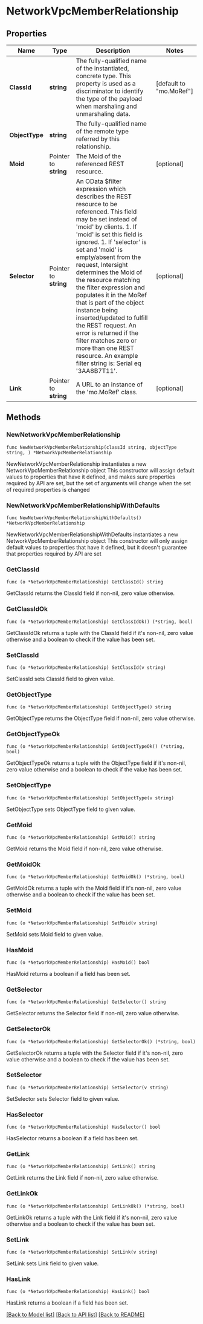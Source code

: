 # NetworkVpcMemberRelationship

## Properties

Name | Type | Description | Notes
------------ | ------------- | ------------- | -------------
**ClassId** | **string** | The fully-qualified name of the instantiated, concrete type. This property is used as a discriminator to identify the type of the payload when marshaling and unmarshaling data. | [default to "mo.MoRef"]
**ObjectType** | **string** | The fully-qualified name of the remote type referred by this relationship. | 
**Moid** | Pointer to **string** | The Moid of the referenced REST resource. | [optional] 
**Selector** | Pointer to **string** | An OData $filter expression which describes the REST resource to be referenced. This field may be set instead of &#39;moid&#39; by clients. 1. If &#39;moid&#39; is set this field is ignored. 1. If &#39;selector&#39; is set and &#39;moid&#39; is empty/absent from the request, Intersight determines the Moid of the resource matching the filter expression and populates it in the MoRef that is part of the object instance being inserted/updated to fulfill the REST request. An error is returned if the filter matches zero or more than one REST resource. An example filter string is: Serial eq &#39;3AA8B7T11&#39;. | [optional] 
**Link** | Pointer to **string** | A URL to an instance of the &#39;mo.MoRef&#39; class. | [optional] 

## Methods

### NewNetworkVpcMemberRelationship

`func NewNetworkVpcMemberRelationship(classId string, objectType string, ) *NetworkVpcMemberRelationship`

NewNetworkVpcMemberRelationship instantiates a new NetworkVpcMemberRelationship object
This constructor will assign default values to properties that have it defined,
and makes sure properties required by API are set, but the set of arguments
will change when the set of required properties is changed

### NewNetworkVpcMemberRelationshipWithDefaults

`func NewNetworkVpcMemberRelationshipWithDefaults() *NetworkVpcMemberRelationship`

NewNetworkVpcMemberRelationshipWithDefaults instantiates a new NetworkVpcMemberRelationship object
This constructor will only assign default values to properties that have it defined,
but it doesn't guarantee that properties required by API are set

### GetClassId

`func (o *NetworkVpcMemberRelationship) GetClassId() string`

GetClassId returns the ClassId field if non-nil, zero value otherwise.

### GetClassIdOk

`func (o *NetworkVpcMemberRelationship) GetClassIdOk() (*string, bool)`

GetClassIdOk returns a tuple with the ClassId field if it's non-nil, zero value otherwise
and a boolean to check if the value has been set.

### SetClassId

`func (o *NetworkVpcMemberRelationship) SetClassId(v string)`

SetClassId sets ClassId field to given value.


### GetObjectType

`func (o *NetworkVpcMemberRelationship) GetObjectType() string`

GetObjectType returns the ObjectType field if non-nil, zero value otherwise.

### GetObjectTypeOk

`func (o *NetworkVpcMemberRelationship) GetObjectTypeOk() (*string, bool)`

GetObjectTypeOk returns a tuple with the ObjectType field if it's non-nil, zero value otherwise
and a boolean to check if the value has been set.

### SetObjectType

`func (o *NetworkVpcMemberRelationship) SetObjectType(v string)`

SetObjectType sets ObjectType field to given value.


### GetMoid

`func (o *NetworkVpcMemberRelationship) GetMoid() string`

GetMoid returns the Moid field if non-nil, zero value otherwise.

### GetMoidOk

`func (o *NetworkVpcMemberRelationship) GetMoidOk() (*string, bool)`

GetMoidOk returns a tuple with the Moid field if it's non-nil, zero value otherwise
and a boolean to check if the value has been set.

### SetMoid

`func (o *NetworkVpcMemberRelationship) SetMoid(v string)`

SetMoid sets Moid field to given value.

### HasMoid

`func (o *NetworkVpcMemberRelationship) HasMoid() bool`

HasMoid returns a boolean if a field has been set.

### GetSelector

`func (o *NetworkVpcMemberRelationship) GetSelector() string`

GetSelector returns the Selector field if non-nil, zero value otherwise.

### GetSelectorOk

`func (o *NetworkVpcMemberRelationship) GetSelectorOk() (*string, bool)`

GetSelectorOk returns a tuple with the Selector field if it's non-nil, zero value otherwise
and a boolean to check if the value has been set.

### SetSelector

`func (o *NetworkVpcMemberRelationship) SetSelector(v string)`

SetSelector sets Selector field to given value.

### HasSelector

`func (o *NetworkVpcMemberRelationship) HasSelector() bool`

HasSelector returns a boolean if a field has been set.

### GetLink

`func (o *NetworkVpcMemberRelationship) GetLink() string`

GetLink returns the Link field if non-nil, zero value otherwise.

### GetLinkOk

`func (o *NetworkVpcMemberRelationship) GetLinkOk() (*string, bool)`

GetLinkOk returns a tuple with the Link field if it's non-nil, zero value otherwise
and a boolean to check if the value has been set.

### SetLink

`func (o *NetworkVpcMemberRelationship) SetLink(v string)`

SetLink sets Link field to given value.

### HasLink

`func (o *NetworkVpcMemberRelationship) HasLink() bool`

HasLink returns a boolean if a field has been set.


[[Back to Model list]](../README.md#documentation-for-models) [[Back to API list]](../README.md#documentation-for-api-endpoints) [[Back to README]](../README.md)


